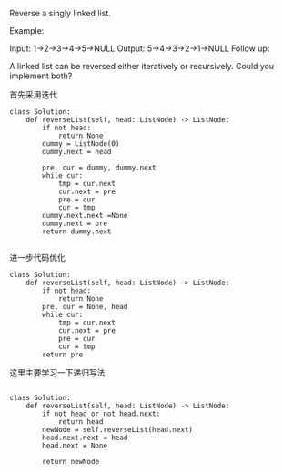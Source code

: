 Reverse a singly linked list.

Example:

Input: 1->2->3->4->5->NULL
Output: 5->4->3->2->1->NULL
Follow up:

A linked list can be reversed either iteratively or recursively. Could you implement both?

首先采用迭代
```
class Solution:
    def reverseList(self, head: ListNode) -> ListNode:
        if not head:
            return None
        dummy = ListNode(0)
        dummy.next = head
        
        pre, cur = dummy, dummy.next
        while cur:
            tmp = cur.next
            cur.next = pre
            pre = cur
            cur = tmp
        dummy.next.next =None
        dummy.next = pre
        return dummy.next
        
```

进一步代码优化
```
class Solution:
    def reverseList(self, head: ListNode) -> ListNode:
        if not head:
            return None
        pre, cur = None, head
        while cur:
            tmp = cur.next
            cur.next = pre
            pre = cur
            cur = tmp
        return pre
```


这里主要学习一下递归写法
```

class Solution:
    def reverseList(self, head: ListNode) -> ListNode:
        if not head or not head.next:
            return head
        newNode = self.reverseList(head.next)
        head.next.next = head
        head.next = None
        
        return newNode
```
